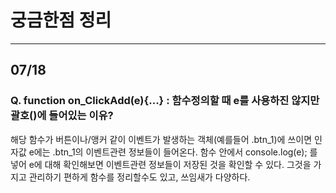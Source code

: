 # 궁금한점 정리

---

## 07/18
### Q. function on_ClickAdd(e){...} : 함수정의할 때 e를 사용하진 않지만 괄호()에 들어있는 이유?
해당 함수가 버튼이나/앵커 같이 이벤트가 발생하는 객체(예를들어 .btn_1)에 쓰이면 인자값 e에는 .btn_1의 이벤트관련 정보들이 들어온다.
함수 안에서 console.log(e); 를 넣어 e에 대해 확인해보면 이벤트관련 정보들이 저장된 것을 확인할 수 있다.
그것을 가지고 관리하기 편하게 함수를 정리할수도 있고, 쓰임새가 다양하다.
